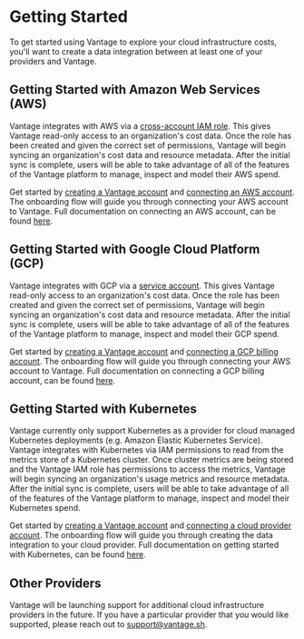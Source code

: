 # Getting Started

To get started using Vantage to explore your cloud infrastructure costs, you'll want to create a data integration between at least one of your providers and Vantage.

## Getting Started with Amazon Web Services (AWS)
Vantage integrates with AWS via a [cross-account IAM role](https://docs.aws.amazon.com/IAM/latest/UserGuide/id_roles_common-scenarios_third-party.html). This gives Vantage read-only access to an organization's cost data. Once the role has been created and given the correct set of permissions, Vantage will begin syncing an organization's cost data and resource metadata. After the initial sync is complete, users will be able to take advantage of all of the features of the Vantage platform to manage, inspect and model their AWS spend.

Get started by [creating a Vantage account](https://console.vantage.sh/signup) and [connecting an AWS account](https://console.vantage.sh/setup). The onboarding flow will guide you through connecting your AWS account to Vantage. Full documentation on connecting an AWS account, can be found [here](/connecting_aws/).

## Getting Started with Google Cloud Platform (GCP)
Vantage integrates with GCP via a [service account](https://cloud.google.com/iam/docs/service-accounts). This gives Vantage read-only access to an organization's cost data. Once the role has been created and given the correct set of permissions, Vantage will begin syncing an organization's cost data and resource metadata. After the initial sync is complete, users will be able to take advantage of all of the features of the Vantage platform to manage, inspect and model their GCP spend.

Get started by [creating a Vantage account](https://console.vantage.sh/signup) and [connecting a GCP billing account](https://console.vantage.sh/setup). The onboarding flow will guide you through connecting your AWS account to Vantage. Full documentation on connecting a GCP billing account, can be found [here](/connecting_gcp/).

## Getting Started with Kubernetes
Vantage currently only support Kubernetes as a provider for cloud managed Kubernetes deployments (e.g. Amazon Elastic Kubernetes Service). Vantage integrates with Kubernetes via IAM permissions to read from the metrics store of a Kubernetes cluster. Once cluster metrics are being stored and the Vantage IAM role has permissions to access the metrics, Vantage will begin syncing an organization's usage metrics and resource metadata. After the initial sync is complete, users will be able to take advantage of all of the features of the Vantage platform to manage, inspect and model their Kubernetes spend.

Get started by [creating a Vantage account](https://console.vantage.sh/signup) and [connecting a cloud provider account](https://console.vantage.sh/setup). The onboarding flow will guide you through creating the data integration to your cloud provider. Full documentation on getting started with Kubernetes, can be found [here](/connecting_kubernetes/).


## Other Providers
Vantage will be launching support for additional cloud infrastructure providers in the future. If you have a particular provider that you would like supported, please reach out to support@vantage.sh. 
